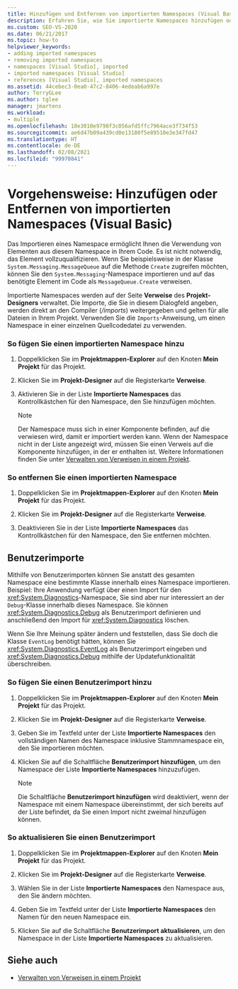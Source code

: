 ```yaml
---
title: Hinzufügen und Entfernen von importierten Namespaces (Visual Basic)
description: Erfahren Sie, wie Sie importierte Namespaces hinzufügen oder entfernen und Benutzerimporte hinzufügen oder entfernen.
ms.custom: SEO-VS-2020
ms.date: 06/21/2017
ms.topic: how-to
helpviewer_keywords:
- adding imported namespaces
- removing imported namespaces
- namespaces [Visual Studio], imported
- imported namespaces [Visual Studio]
- references [Visual Studio], imported namespaces
ms.assetid: 44cebec3-0ea0-47c2-8406-4edeab6a997e
author: TerryGLee
ms.author: tglee
manager: jmartens
ms.workload:
- multiple
ms.openlocfilehash: 18e3010e9798f3c056afd5ffc7964ace3f734f53
ms.sourcegitcommit: ae6d47b09a439cd0e13180f5e89510e3e347fd47
ms.translationtype: HT
ms.contentlocale: de-DE
ms.lasthandoff: 02/08/2021
ms.locfileid: "99970841"
---
```

# <a name="how-to-add-or-remove-imported-namespaces-visual-basic"></a>Vorgehensweise: Hinzufügen oder Entfernen von importierten Namespaces (Visual Basic)

Das Importieren eines Namespace ermöglicht Ihnen die Verwendung von Elementen aus diesem Namespace in Ihrem Code. Es ist nicht notwendig, das Element vollzuqualifizieren. Wenn Sie beispielsweise in der Klasse `System.Messaging.MessageQueue` auf die Methode `Create` zugreifen möchten, können Sie den `System.Messaging`-Namespace importieren und auf das benötigte Element im Code als `MessageQueue.Create` verweisen.

Importierte Namespaces werden auf der Seite **Verweise** des **Projekt-Designers** verwaltet. Die Importe, die Sie in diesem Dialogfeld angeben, werden direkt an den Compiler (*/imports*) weitergegeben und gelten für alle Dateien in Ihrem Projekt. Verwenden Sie die `Imports`-Anweisung, um einen Namespace in einer einzelnen Quellcodedatei zu verwenden.

### <a name="to-add-an-imported-namespace"></a>So fügen Sie einen importierten Namespace hinzu

1. Doppelklicken Sie im **Projektmappen-Explorer** auf den Knoten **Mein Projekt** für das Projekt.

2. Klicken Sie im **Projekt-Designer** auf die Registerkarte **Verweise**.

3. Aktivieren Sie in der Liste **Importierte Namespaces** das Kontrollkästchen für den Namespace, den Sie hinzufügen möchten.

    > [!NOTE]
    > Der Namespace muss sich in einer Komponente befinden, auf die verwiesen wird, damit er importiert werden kann. Wenn der Namespace nicht in der Liste angezeigt wird, müssen Sie einen Verweis auf die Komponente hinzufügen, in der er enthalten ist. Weitere Informationen finden Sie unter [Verwalten von Verweisen in einem Projekt](managing-references-in-a-project.md).

### <a name="to-remove-an-imported-namespace"></a>So entfernen Sie einen importierten Namespace

1. Doppelklicken Sie im **Projektmappen-Explorer** auf den Knoten **Mein Projekt** für das Projekt.

2. Klicken Sie im **Projekt-Designer** auf die Registerkarte **Verweise**.

3. Deaktivieren Sie in der Liste **Importierte Namespaces** das Kontrollkästchen für den Namespace, den Sie entfernen möchten.

## <a name="user-imports"></a>Benutzerimporte
Mithilfe von Benutzerimporten können Sie anstatt des gesamten Namespace eine bestimmte Klasse innerhalb eines Namespace importieren. Beispiel: Ihre Anwendung verfügt über einen Import für den <xref:System.Diagnostics>-Namespace, Sie sind aber nur interessiert an der `Debug`-Klasse innerhalb dieses Namespace. Sie können <xref:System.Diagnostics.Debug> als Benutzerimport definieren und anschließend den Import für <xref:System.Diagnostics> löschen.

Wenn Sie Ihre Meinung später ändern und feststellen, dass Sie doch die Klasse `EventLog` benötigt hätten, können Sie <xref:System.Diagnostics.EventLog> als Benutzerimport eingeben und <xref:System.Diagnostics.Debug> mithilfe der Updatefunktionalität überschreiben.

### <a name="to-add-a-user-import"></a>So fügen Sie einen Benutzerimport hinzu

1. Doppelklicken Sie im **Projektmappen-Explorer** auf den Knoten **Mein Projekt** für das Projekt.

2. Klicken Sie im **Projekt-Designer** auf die Registerkarte **Verweise**.

3. Geben Sie im Textfeld unter der Liste **Importierte Namespaces** den vollständigen Namen des Namespace inklusive Stammnamespace ein, den Sie importieren möchten.

4. Klicken Sie auf die Schaltfläche **Benutzerimport hinzufügen**, um den Namespace der Liste **Importierte Namespaces** hinzuzufügen.

    > [!NOTE]
    > Die Schaltfläche **Benutzerimport hinzufügen** wird deaktiviert, wenn der Namespace mit einem Namespace übereinstimmt, der sich bereits auf der Liste befindet, da Sie einen Import nicht zweimal hinzufügen können.

### <a name="to-update-a-user-import"></a>So aktualisieren Sie einen Benutzerimport

1. Doppelklicken Sie im **Projektmappen-Explorer** auf den Knoten **Mein Projekt** für das Projekt.

2. Klicken Sie im **Projekt-Designer** auf die Registerkarte **Verweise**.

3. Wählen Sie in der Liste **Importierte Namespaces** den Namespace aus, den Sie ändern möchten.

4. Geben Sie im Textfeld unter der Liste **Importierte Namespaces** den Namen für den neuen Namespace ein.

5. Klicken Sie auf die Schaltfläche **Benutzerimport aktualisieren**, um den Namespace in der Liste **Importierte Namespaces** zu aktualisieren.

## <a name="see-also"></a>Siehe auch

- [Verwalten von Verweisen in einem Projekt](../ide/managing-references-in-a-project.md)
